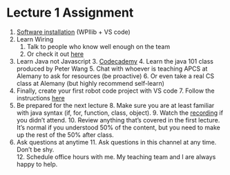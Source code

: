 # Lecture 1 Assignment



1. [Software installation](https://docs.wpilib.org/en/stable/docs/zero-to-robot/step-2/index.html) (WPIlib + VS code)
2. Learn Wiring
    1. Talk to people who know well enough on the team
    2. Or check it out [here](https://docs.wpilib.org/en/stable/docs/zero-to-robot/step-1/how-to-wire-a-robot.html) 
3. Learn Java not Javascript
    3. [Codecademy](https://www.codecademy.com/learn/learn-java?g_network=g&g_productchannel=&g_adid=52884[…]KqwhsSCtwSBrraODNToiONXhqWFntkKIqwdI83wLDQcNwxoCPd8QAvD_BwE) 
    4. Learn the java 101 class produced by Peter Wang
    5. Chat with whoever is teaching APCS at Alemany to ask for resources (be proactive)
    6. Or even take a real CS class at Alemany (but highly recommend self-learn)
4. Finally, create your first robot code project with VS code
    7. Follow the instructions [here](https://docs.wpilib.org/en/stable/docs/zero-to-robot/step-4/creating-benchtop-test-program-cpp-java.html)
5. Be prepared for the next lecture
    8. Make sure you are at least familiar with java syntax (if, for, function, class, object).
    9. Watch the [recording](https://youtu.be/YcI7EjJ5gcE) if you didn’t attend.
    10. Review anything that’s covered in the first lecture. It’s normal if you understood 50% of the content, but you need to make up the rest of the 50% after class.
6. Ask questions at anytime
    11. Ask questions in this channel at any time. Don’t be shy.	
    12. Schedule office hours with me. My teaching team and I are always happy to help.